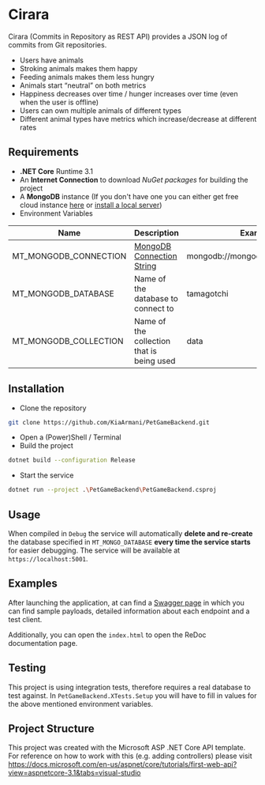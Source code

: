 # Cirara
Cirara (Commits in Repository as REST API) provides a JSON log of commits from Git repositories. 

- Users have animals 
- Stroking animals makes them happy  
- Feeding animals makes them less hungry 
- Animals start “neutral” on both metrics 
- Happiness decreases over time / hunger increases over time (even when the user is offline) 
- Users can own multiple animals of different types 
- Different animal types have metrics which increase/decrease at different rates

## Requirements

- **.NET Core** Runtime 3.1
- An **Internet Connection** to download *NuGet packages* for building the project
- A **MongoDB** instance (If you don't have one you can either get free cloud instance [here](https://www.mongodb.com/cloud/atlas/register) or [install a local server](https://docs.mongodb.com/manual/installation/))
- Environment Variables

Name|Description|Example Value
----------|----------|----------
MT_MONGODB_CONNECTION|[MongoDB Connection String](https://docs.mongodb.com/manual/reference/connection-string/)|mongodb://mongodb0.example.com:27017
MT_MONGODB_DATABASE|Name of the database to connect to|tamagotchi
MT_MONGODB_COLLECTION|Name of the collection that is being used|data

## Installation

- Clone the repository

```sh
git clone https://github.com/KiaArmani/PetGameBackend.git
```

- Open a (Power)Shell / Terminal
- Build the project

```sh
dotnet build --configuration Release
```
- Start the service

```sh
dotnet run --project .\PetGameBackend\PetGameBackend.csproj
```

## Usage

When compiled in `Debug` the service will automatically **delete and re-create** the database specified in `MT_MONGO_DATABASE` **every time the service starts** for easier debugging.
The service will be available at `https://localhost:5001`.

## Examples

After launching the application, at can find a [Swagger page](https://localhost:5001/swagger) in which you can find sample payloads, detailed information about each endpoint and a test client. 

Additionally, you can open the `index.html` to open the ReDoc documentation page.

## Testing

This project is using integration tests, therefore requires a real database to test against.
In `PetGameBackend.XTests.Setup` you will have to fill in values for the above mentioned environment variables.

## Project Structure

This project was created with the Microsoft ASP .NET Core API template. For reference on how to work with this (e.g. adding controllers) please visit https://docs.microsoft.com/en-us/aspnet/core/tutorials/first-web-api?view=aspnetcore-3.1&tabs=visual-studio
